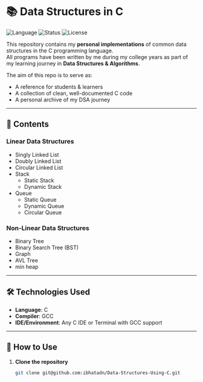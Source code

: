 # 📚 Data Structures in C

![Language](https://img.shields.io/badge/Language-C-blue.svg)
![Status](https://img.shields.io/badge/Status-Completed-success.svg)
![License](https://img.shields.io/badge/License-MIT-green.svg)

This repository contains my **personal implementations** of common data structures in the C programming language.  
All programs have been written by me during my college years as part of my learning journey in **Data Structures & Algorithms**.

The aim of this repo is to serve as:
- A reference for students & learners
- A collection of clean, well-documented C code
- A personal archive of my DSA journey

---

## 📂 Contents

### Linear Data Structures
- Singly Linked List
- Doubly Linked List
- Circular Linked List
- Stack
  - Static Stack
  - Dynamic Stack
- Queue
  - Static Queue
  - Dynamic Queue
  - Circular Queue

### Non-Linear Data Structures
- Binary Tree
- Binary Search Tree (BST)
- Graph
- AVL Tree
- min heap

---

## 🛠️ Technologies Used
- **Language**: C
- **Compiler**: GCC
- **IDE/Environment**: Any C IDE or Terminal with GCC support

---

## 🚀 How to Use

1. **Clone the repository**
   ```bash
   git clone git@github.com:ibhatadn/Data-Structures-Using-C.git
